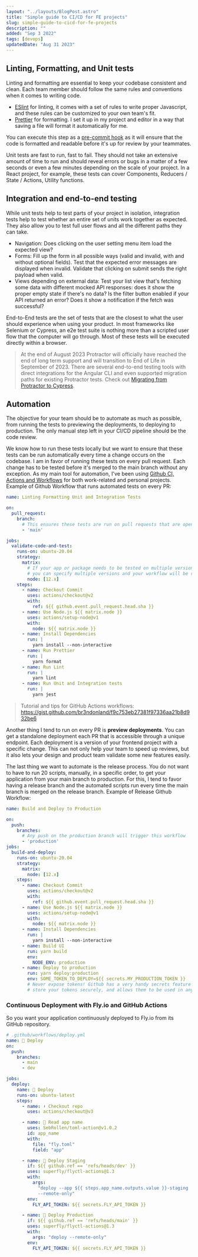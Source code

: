 ```yaml
---
layout: "../layouts/BlogPost.astro"
title: "Simple guide to CI/CD for FE projects"
slug: simple-guide-to-cicd-for-fe-projects
description: ""
added: "Sep 3 2022"
tags: [devops]
updatedDate: "Aug 31 2023"
---
```


## Linting, Formatting, and Unit tests
Linting and formatting are essential to keep your codebase consistent and clean. Each team member should follow the same rules and conventions when it comes to writing code.

- [ESlint](https://eslint.org) for linting, it comes with a set of rules to write proper Javascript, and these rules can be customized to your own team's fit.
- [Prettier](https://prettier.io) for formatting. I set it up in my project and editor in a way that saving a file will format it automatically for me.

You can execute this step as a [pre-commit hook](https://githooks.com) as it will ensure that the code is formatted and readable before it's up for review by your teammates.

Unit tests are fast to run, fast to fail. They should not take an extensive amount of time to run and should reveal errors or bugs in a matter of a few seconds or even a few minutes depending on the scale of your project. In a React project, for example, these tests can cover Components, Reducers / State / Actions, Utility functions.

## Integration and end-to-end testing
While unit tests help to test parts of your project in isolation, integration tests help to test whether an entire set of units work together as expected. They also allow you to test full user flows and all the different paths they can take.

- Navigation: Does clicking on the user setting menu item load the expected view?
- Forms: Fill up the form in all possible ways (valid and invalid, with and without optional fields). Test that the expected error messages are displayed when invalid. Validate that clicking on submit sends the right payload when valid.
- Views depending on external data: Test your list view that's fetching some data with different mocked API responses: does it show the proper empty state if there's no data? Is the filter button enabled if your API returned an error? Does it show a notification if the fetch was successful?

End-to-End tests are the set of tests that are the closest to what the user should experience when using your product. In most frameworks like Selenium or Cypress, an e2e test suite is nothing more than a scripted user flow that the computer will go through. Most of these tests will be executed directly within a browser.

> At the end of August 2023 Protractor will officially have reached the end of long term support and will transition to End of Life in September of 2023. There are several end-to-end testing tools with direct integrations for the Angular CLI and even supported migration paths for existing Protractor tests. Check out [Migrating from Protractor to Cypress](https://docs.cypress.io/guides/end-to-end-testing/protractor-to-cypress).

## Automation
The objective for your team should be to automate as much as possible, from running the tests to previewing the deployments, to deploying to production. The only manual step left in your CI/CD pipeline should be the code review.

We know how to run these tests locally but we want to ensure that these tests can be run automatically every time a change occurs on the codebase. I am in favor of running these tests on every pull request. Each change has to be tested before it's merged to the main branch without any exception. As my main tool for automation, I've been using [Github CI, Actions and Workflows](https://docs.github.com/en/actions) for both work-related and personal projects. Example of Github Workflow that runs automated tests on every PR:

```yaml
name: Linting Formatting Unit and Integration Tests

on:
  pull_request:
    branch:
      # This ensures these tests are run on pull requests that are open against the branch "main"
      - 'main'

jobs:
  validate-code-and-test:
    runs-on: ubuntu-20.04
    strategy:
      matrix:
        # If your app or package needs to be tested on multiple versions of node, 
        # you can specify multiple versions and your workflow will be run on each one of them
        node: [12.x]
    steps:
      - name: Checkout Commit
        uses: actions/checkout@v2
        with:
          ref: ${{ github.event.pull_request.head.sha }}
      - name: Use Node.js ${{ matrix.node }}
        uses: actions/setup-node@v1
        with:
          node: ${{ matrix.node }}
      - name: Install Dependencies
        run: |
          yarn install --non-interactive
      - name: Run Prettier
        run: |
          yarn format
      - name: Run Lint
        run: |
          yarn lint
      - name: Run Unit and Integration tests
        run: |
          yarn jest
```

> Tutorial and tips for GitHub Actions workflows: https://gist.github.com/br3ndonland/f9c753eb27381f97336aa21b8d932be6

Another thing I tend to run on every PR is **preview deployments**. You can get a standalone deployment each PR that is accessible through a unique endpoint. Each deployment is a version of your frontend project with a specific change. This can not only help your team to speed up reviews, but it also lets your design and product team validate some new features easily.

The last thing we want to automate is the release process. You do not want to have to run 20 scripts, manually, in a specific order, to get your application from your main branch to production. For this, I tend to favor having a release branch and the automated scripts run every time the main branch is merged on the release branch. Example of Release Github Workflow:

```yaml
name: Build and Deploy to Production

on:
  push:
    branches:
      # Any push on the production branch will trigger this workflow
      - 'production'
jobs:
  build-and-deploy:
    runs-on: ubuntu-20.04
    strategy:
      matrix:
        node: [12.x]
    steps:
      - name: Checkout Commit
        uses: actions/checkout@v2
        with:
          ref: ${{ github.event.pull_request.head.sha }}
      - name: Use Node.js ${{ matrix.node }}
        uses: actions/setup-node@v1
        with:
          node: ${{ matrix.node }}
      - name: Install Dependencies
        run: |
          yarn install --non-interactive
      - name: Build UI
        run: yarn build
        env:
          NODE_ENV: production
      - name: Deploy to production
        run: yarn deploy:production
        env: SOME_TOKEN_TO_DEPLOY=${{ secrets.MY_PRODUCTION_TOKEN }}
        # Never expose tokens! Github has a very handy secrets feature that can 
        # store your tokens securely, and allows them to be used in any workflow.
```

### Continuous Deployment with Fly.io and GitHub Actions
So you want your application continuously deployed to Fly.io from its GitHub repository.

```yml
# .github/workflows/deploy.yml
name: 🚀 Deploy
on:
  push:
    branches:
      - main
      - dev

jobs:
  deploy:
    name: 🚀 Deploy
    runs-on: ubuntu-latest
    steps:
      - name: ⬇️ Checkout repo
        uses: actions/checkout@v3

      - name: 👀 Read app name
        uses: SebRollen/toml-action@v1.0.2
        id: app_name
        with:
          file: "fly.toml"
          field: "app"

      - name: 🚀 Deploy Staging
        if: ${{ github.ref == 'refs/heads/dev' }}
        uses: superfly/flyctl-actions@1.3
        with:
          args:
            "deploy --app ${{ steps.app_name.outputs.value }}-staging
            --remote-only"
        env:
          FLY_API_TOKEN: ${{ secrets.FLY_API_TOKEN }}

      - name: 🚀 Deploy Production
        if: ${{ github.ref == 'refs/heads/main' }}
        uses: superfly/flyctl-actions@1.3
        with:
          args: "deploy --remote-only"
        env:
          FLY_API_TOKEN: ${{ secrets.FLY_API_TOKEN }}
```
